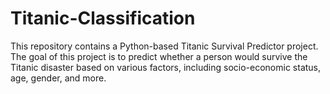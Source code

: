 # Titanic-Classification
This repository contains a Python-based Titanic Survival Predictor project. The goal of this project is to predict whether a person would survive the Titanic disaster based on various factors, including socio-economic status, age, gender, and more.
